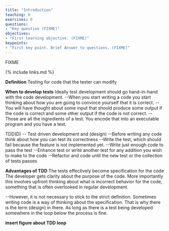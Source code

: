 ```yaml
---
title: "Introduction"
teaching: 0
exercises: 0
questions:
- "Key question (FIXME)"
objectives:
- "First learning objective. (FIXME)"
keypoints:
- "First key point. Brief Answer to questions. (FIXME)"
---
```

FIXME

{% include links.md %}

**Definition**
Testing for code that the tester can modify

**When to develop tests**
Ideally test development should go hand-in-hand with the code development.
--When you start writing a code you start thinking about how you are going to convince yourself that it is correct.
--You will have thought about some input that should produce some output if the code is correct and some other output if the code is not correct. 
--Those are all the ingredients of a test. You encode that into an executable program and you have a test.

TDD(D) -- Test driven development and (design)
--Before writing any code think about how you can test its correctness
--Write the test, which should fail because the feature is not implemented yet.
--Write just enough code to pass the test
--Enhance test or write another test for any addition you wish to make to the code
--Refactor and code until the new test or the collection of tests passes

**Advantages of TDD**
The tests effectively become specification for the code
The developer gets clarity about the purpose of the code. More importantly this involves upfront thinking about what is incorrect behavior for the code, something that is often overlooked in regular development.

--However, it is not necessary to stick to the strict definition. Sometimes writing code is a way of thinking about the specification. That is why there is the term (design) in there. As long as there is a test being developed somewhere in the loop below the process is fine.

**insert figure about TDD loop**
